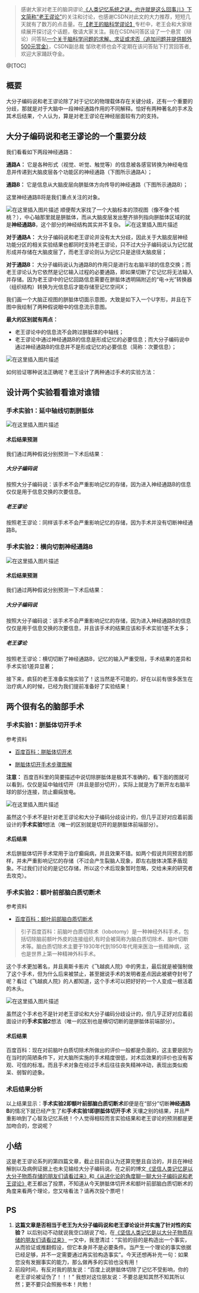 ﻿> 感谢大家对老王的脑洞谬论[《人类记忆系统之谜，也许就是这么回事儿》下文简称“老王谬论”](https://blog.csdn.net/ttm2d/article/details/122109466)的关注和讨论，也感谢CSDN对此文的大力推荐，短短几天就有了数万的点击量。在[【老王的脑科学谬论】](https://blog.csdn.net/ttm2d/category_11623841.html)专栏中，老王会和大家继续展开探讨这个话题，敬请大家关注。我在CSDN问答区设了一个悬赏（辩论）问答贴[一个关于脑科学问题的求解、求证或求否（追加问题并提供额外500元赏金）](https://ask.csdn.net/questions/7639152)，CSDN副总裁 邹欣老师也会不定期在该问答贴下打赏回答者,欢迎大家踊跃夺金。


@[TOC]

## 概要
大分子编码说和老王谬论除了对于记忆的物理载体存在关键分歧，还有一个重要的分歧，那就是对于大脑中一段神经通路作用的不同解释。恰好有两种著名的手术及其术后结果，个人认为，算是对老王谬论在神经层面较有力的支持。



## 大分子编码说和老王谬论的一个重要分歧
我们看看如下两段神经通路：

**通路A：** 它是各种形式（视觉、听觉、触觉等）的信息被各感官转换为神经电信息并传递到大脑皮层各个功能区的神经通路（下图所示通路A）；

**通路B：** 它是信息从大脑皮层向胼胝体方向传导的神经通路（下图所示通路B）；

这里神经通路B将是我们重点关注的对象。

![在这里插入图片描述](https://img-blog.csdnimg.cn/0fca8a1e955349acb095aaf2bc01b485.png)
顺便帮大家找了一个大脑标本的顶视图（像不像个核桃？），中心轴那里就是胼胝体，而从大脑皮层发出整齐排列指向胼胝体区域的就是**神经通路B**，这个部分的神经结构其实并不复杂。
![在这里插入图片描述](https://img-blog.csdnimg.cn/36af25c223b04a3c8a7a478f410dbd50.png)


**对于通路A：** 大分子编码说和老王谬论并没有太大分歧，因此关于大脑皮层神经功能分区的相关实验结果也都同时支持老王谬论，只不过大分子编码说认为记忆就形成并存储在大脑皮层了，而老王谬论则认为记忆只是途径大脑皮层；

**对于通路B：** 大分子编码说认为通路B的作用只是进行左右脑半球的信息交换；而老王谬论认为它依然是记忆输入过程的必要通路，即如果切断了它记忆将无法输入并存储。因为老王谬中的记忆回路信息需要在胼胝体透明隔附近的“电→光”转换器（组织结构）转换为光信息后才能存储至记忆空间X；


我们画一个大脑正视图的胼胝体切面示意图，大致是如下入一个U字形，并且在下图中我绘制了两种假说眼中的信息流示意图。

**最大的区别就有两点：**

- 老王谬论中的信息流不会跨过胼胝体的中轴线；
- 老王谬论中通过神经通路B的信息是形成记忆的必要信息；而大分子编码说中通过神经通路B的信息并不是形成记忆的必要信息（简称：次要信息）；


![在这里插入图片描述](https://img-blog.csdnimg.cn/ad245e4b9e3a4fc0833dedc9820ee6d1.png)

如何验证哪种说法正确呢？老王设计了两种通过手术的实验方法：


## 设计两个实验看看谁对谁错

### 手术实验1：延中轴线切割胼胝体

![在这里插入图片描述](https://img-blog.csdnimg.cn/870f0226c0ee4abe9c18cbc4464d142a.png)

#### 术后结果预测

我们通过两种假说分别预测一下术后结果：

##### 大分子编码说
按照大分子编码说：该手术不会严重影响记忆的存储，因为进入神经通路B的信息仅仅是用于信息交换的次要信息。

##### 老王谬论

按照老王谬论：同样该手术不会严重影响记忆的存储，因为手术并没有切断神经通路B。


### 手术实验2：横向切割神经通路B

![在这里插入图片描述](https://img-blog.csdnimg.cn/a4646f8caa254d22ad759c0ced71285a.png)
#### 术后结果预测

我们通过两种假说分别预测一下术后结果：

##### 大分子编码说


按照大分子编码说：该手术不会严重影响记忆的存储，因为进入神经通路B的信息仅仅是用于信息交换的次要信息，并且该手术的结果应该和手术实验1差不太多；

##### 老王谬论

按照老王谬论：横切切断了神经通路B，记忆的输入严重受阻，手术结果的差异和手术实验1差异显著；

接下来，疯狂的老王准备实施实验了！这当然是不可能的，好在以前有很多医生在治疗病人的时候，已经为我们提前准备好了实验结果！


## 两个很有名的脑部手术


###  手术实验1：胼胝体切开手术
参考资料

- [百度百科：胼胝体切开术](https://baike.baidu.com/item/%E8%83%BC%E8%83%9D%E4%BD%93%E5%88%87%E5%BC%80%E6%9C%AF/10495723)

- [胼胝体切开手术步骤图解](https://jbk.jiankang.com/shoushu/609/buzhou/)



**注意：** 百度百科里的简要描述中说切除胼胝体是极其不准确的，看下面的图就可以看到，仅仅是延中轴线切开（并且是部分切开），实际上就是为了断开左右脑半球的部分连接，防止癫痫放电。

![在这里插入图片描述](https://img-blog.csdnimg.cn/402e2cfba103473e990fd02a8936edbe.png)

虽然这个手术不是针对老王谬论和大分子编码分歧设计的，但几乎正好对应着前面设计的**手术实验1**想法（唯一的区别就是切开的是胼胝体前端部分）。



#### 术后结果

术后胼胝体切开手术常用于治疗癫痫病，并且效果不错。如两个假说共同预言的那样，并未严重影响记忆的存储（不过会产生裂脑人现象，即左右肢体决策矛盾现象。不过我们讨论的是记忆存储，所以这个术后现象暂时忽略，交给未来的研究者去攻克）。








### 手术实验2：额叶前部脑白质切断术

参考资料

- [百度百科：额叶前部脑白质切断术](https://baike.baidu.com/item/%E9%A2%9D%E5%8F%B6%E5%89%8D%E9%83%A8%E8%84%91%E7%99%BD%E8%B4%A8%E5%88%87%E6%96%AD%E6%9C%AF/14098757)


> 引子百度百科：前脑叶白质切除术（lobotomy）是一种神经外科手术，包括切除脑前额叶外皮的连接组织,有时会被简称为脑白质切除术、脑叶切断术等。脑白质切除术主要于1930年代到1950年代用来医治一些精神病，这也是世界上第一种精神外科手术。

这个手术更加著名，并且奥斯卡影片《飞越疯人院》中的男主，最后就是被强制做了这个手术，但为什么后来被禁止，甚至据说手术的发明者差点因此被褫夺封号了呢？看过《飞越疯人院》的人都知道，这个手术可以把好好的一个人变成一根活着的木头。

![在这里插入图片描述](https://img-blog.csdnimg.cn/32a7ce07752a4240818103cb90d0a0f5.png)

虽然这个手术也不是针对老王谬论和大分子编码分歧设计的，但几乎正好对应着前面设计的**手术实验2**想法（唯一的区别也是横切切断的是胼胝体前端部分）。


#### 术后结果


百度百科：现在对前脑叶白质切除术所做出的评价一般都是负面的，这主要是因为在当时的简陋条件下，对大脑所实施的手术精度很低，对术后效果的评价也没有客观、可信的标准。而且手术对象在经过手术后往往丧失精神冲动，表现出类似痴呆、弱智的迹象。


### 术后结果分析


以上结果显示：**手术实验2即额叶前部脑白质切断术**即便是在“部分”切断**神经通路B**的情况下就已经产生了和**手术实验1即胼胝体切开手术** 天壤之别的结果，并且严重影响到了心智及记忆系统！个人觉得相较而言实验结果和老王谬论的预测都是更加吻合的，您说呢？


## 小结
这是老王谬论系列的第四篇文章，截止目前自认为还算完整且自洽的，并且在神经解剖以及病例证据上也未见输给大分子编码说。在之前的博文[《坚信人类记忆是以大分子物质存储的朋友们请看过来》](https://blog.csdn.net/ttm2d/article/details/122840958)和[《从进化论的角度聊一聊大分子编码说和老王谬论》](https://blog.csdn.net/ttm2d/article/details/122856238)老王都出了投票，不知道从今天胼胝体切开术和额叶前部脑白质切断术的角度来看两个理论，您又啥看法？请再次投个票吧！



## PS
1. **这篇文章是否相当于老王为大分子编码说和老王谬论设计并实施了针对性的实验？** 以后别动不动就说我空口胡说了哈，在[《坚信人类记忆是以大分子物质存储的朋友们请看过来》](https://blog.csdn.net/ttm2d/article/details/122840958) 一文中，我澄清过：“实验的目的是构造出一个事实，从而验证或推翻假设，但它本身并不是必要条件。当产生一个理论的事实依据已经足够，并不一定需要通过再实验构造事实”。今天还想再补充一句：如果您没有发掘事实的能力，那么做再多的实验也没有用！
2. 前段时间，有反对我的朋友说：“百度上说胼胝体切除了记忆不受影响，你的老王谬论被证伪了！！！” 我想对这位朋友说：不要总是知其然不知其所以然；更不要只会照搬书本！共勉！
